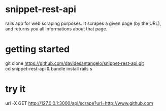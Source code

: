 # snippet-rest-api
rails app for web scraping purposes. It scrapes a given page (by the URL), and returns you all informations about that page.

# getting started

git clone https://github.com/davidesantangelo/snippet-rest-api.git<br />
cd snippet-rest-api & bundle install
rails s 

# try it
url -X GET http://127.0.0.1:3000/api/scrape?url=http://www.github.com
